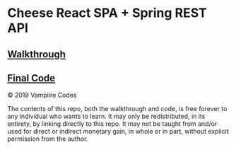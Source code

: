 # Cheese React SPA + Spring REST API

## [Walkthrough](./walkthrough)

## [Final Code](/../../tree/final-code/code)

© 2019 Vampiire Codes

The contents of this repo, both the walkthrough and code, is free forever to any individual who wants to learn. It may only be redistributed, in its entirety, by linking directly to this repo. It may not be taught from and/or used for direct or indirect monetary gain, in whole or in part, without explicit permission from the author.